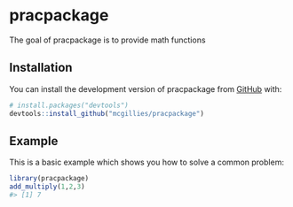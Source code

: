 
<!-- README.md is generated from README.Rmd. Please edit that file -->

# pracpackage

<!-- badges: start -->
<!-- badges: end -->

The goal of pracpackage is to provide math functions

## Installation

You can install the development version of pracpackage from
[GitHub](https://github.com/) with:

``` r
# install.packages("devtools")
devtools::install_github("mcgillies/pracpackage")
```

## Example

This is a basic example which shows you how to solve a common problem:

``` r
library(pracpackage)
add_multiply(1,2,3)
#> [1] 7
```
